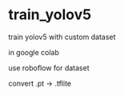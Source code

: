 # train_yolov5

train yolov5 with custom dataset

in google colab

use roboflow for dataset

convert .pt -> .tflite
